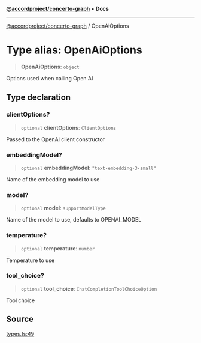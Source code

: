 [**@accordproject/concerto-graph**](../README.md) • **Docs**

***

[@accordproject/concerto-graph](../README.md) / OpenAiOptions

# Type alias: OpenAiOptions

> **OpenAiOptions**: `object`

Options used when calling Open AI

## Type declaration

### clientOptions?

> `optional` **clientOptions**: `ClientOptions`

Passed to the OpenAI client constructor

### embeddingModel?

> `optional` **embeddingModel**: `"text-embedding-3-small"`

Name of the embedding model to use

### model?

> `optional` **model**: `supportModelType`

Name of the model to use, defaults to OPENAI_MODEL

### temperature?

> `optional` **temperature**: `number`

Temperature to use

### tool\_choice?

> `optional` **tool\_choice**: `ChatCompletionToolChoiceOption`

Tool choice

## Source

[types.ts:49](https://github.com/accordproject/lab-concerto-graph/blob/f35b2c83def67024267ebc86c933947c7d1a0f62/src/types.ts#L49)
